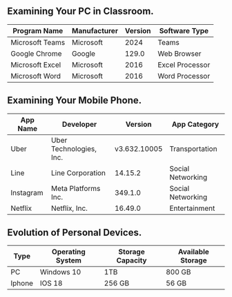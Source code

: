 ## Examining Your PC in Classroom.

| Program Name | Manufacturer | Version | Software Type |
| ----------- | ---------- |---------- | ---------- |
| Microsoft Teams | Microsoft | 2024 | Teams |
| Google Chrome | Google | 129.0 | Web Browser |
| Microsoft Excel | Microsoft | 2016 | Excel Processor |
| Microsoft Word | Microsoft | 2016 | Word Processor |

## Examining Your Mobile Phone.
| App Name | Developer | Version | App Category |
| --- | --- | --- | --- |
| Uber | Uber Technologies, Inc. | v3.632.10005 | Transportation |
| Line | Line Corporation | 14.15.2 | Social Networking |
| Instagram | Meta Platforms Inc. | 349.1.0 | Social Networking |
| Netflix | Netflix, Inc. | 16.49.0 | Entertainment |

## Evolution of Personal Devices.
| Type | Operating System | Storage Capacity | Available Storage |
| --- | --- | --- | --- |
| PC | Windows 10 | 1TB | 800 GB |
| Iphone | IOS 18 | 256 GB | 56 GB |
